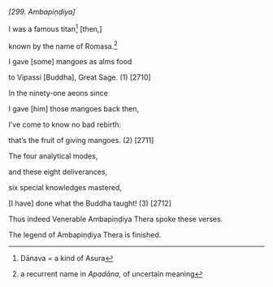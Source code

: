 *\[299. Ambapiṇḍiya\]*

I was a famous titan[^1] \[then,\]

known by the name of Romasa.[^2]

I gave \[some\] mangoes as alms food

to Vipassi \[Buddha\], Great Sage. (1) \[2710\]

In the ninety-one aeons since

I gave \[him\] those mangoes back then,

I’ve come to know no bad rebirth:

that’s the fruit of giving mangoes. (2) \[2711\]

The four analytical modes,

and these eight deliverances,

six special knowledges mastered,

\[I have\] done what the Buddha taught! (3) \[2712\]

Thus indeed Venerable Ambapiṇḍiya Thera spoke these verses.

The legend of Ambapiṇḍiya Thera is finished.

[^1]: Dānava = a kind of Asura

[^2]: a recurrent name in *Apadāna,* of uncertain meaning
